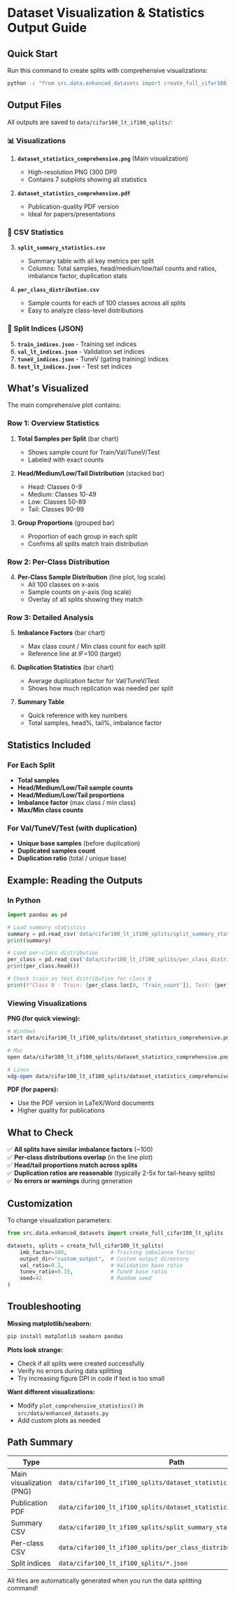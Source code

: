 # Dataset Visualization & Statistics Output Guide

## Quick Start

Run this command to create splits with comprehensive visualizations:

```bash
python -c "from src.data.enhanced_datasets import create_full_cifar100_lt_splits; create_full_cifar100_lt_splits()"
```

## Output Files

All outputs are saved to `data/cifar100_lt_if100_splits/`:

### 📊 Visualizations

1. **`dataset_statistics_comprehensive.png`** (Main visualization)
   - High-resolution PNG (300 DPI)
   - Contains 7 subplots showing all statistics
   
2. **`dataset_statistics_comprehensive.pdf`**
   - Publication-quality PDF version
   - Ideal for papers/presentations

### 📄 CSV Statistics

3. **`split_summary_statistics.csv`**
   - Summary table with all key metrics per split
   - Columns: Total samples, head/medium/low/tail counts and ratios, imbalance factor, duplication stats

4. **`per_class_distribution.csv`**
   - Sample counts for each of 100 classes across all splits
   - Easy to analyze class-level distributions

### 📁 Split Indices (JSON)

5. **`train_indices.json`** - Training set indices
6. **`val_lt_indices.json`** - Validation set indices
7. **`tuneV_indices.json`** - TuneV (gating training) indices
8. **`test_lt_indices.json`** - Test set indices

## What's Visualized

The main comprehensive plot contains:

### Row 1: Overview Statistics
1. **Total Samples per Split** (bar chart)
   - Shows sample count for Train/Val/TuneV/Test
   - Labeled with exact counts

2. **Head/Medium/Low/Tail Distribution** (stacked bar)
   - Head: Classes 0-9
   - Medium: Classes 10-49
   - Low: Classes 50-89
   - Tail: Classes 90-99

3. **Group Proportions** (grouped bar)
   - Proportion of each group in each split
   - Confirms all splits match train distribution

### Row 2: Per-Class Distribution
4. **Per-Class Sample Distribution** (line plot, log scale)
   - All 100 classes on x-axis
   - Sample counts on y-axis (log scale)
   - Overlay of all splits showing they match

### Row 3: Detailed Analysis
5. **Imbalance Factors** (bar chart)
   - Max class count / Min class count for each split
   - Reference line at IF=100 (target)

6. **Duplication Statistics** (bar chart)
   - Average duplication factor for Val/TuneV/Test
   - Shows how much replication was needed per split

7. **Summary Table**
   - Quick reference with key numbers
   - Total samples, head%, tail%, imbalance factor

## Statistics Included

### For Each Split

- **Total samples**
- **Head/Medium/Low/Tail sample counts**
- **Head/Medium/Low/Tail proportions**
- **Imbalance factor** (max class / min class)
- **Max/Min class counts**

### For Val/TuneV/Test (with duplication)

- **Unique base samples** (before duplication)
- **Duplicated samples count**
- **Duplication ratio** (total / unique base)

## Example: Reading the Outputs

### In Python

```python
import pandas as pd

# Load summary statistics
summary = pd.read_csv('data/cifar100_lt_if100_splits/split_summary_statistics.csv')
print(summary)

# Load per-class distribution
per_class = pd.read_csv('data/cifar100_lt_if100_splits/per_class_distribution.csv')
print(per_class.head())

# Check train vs test distribution for class 0
print(f"Class 0 - Train: {per_class.loc[0, 'Train_count']}, Test: {per_class.loc[0, 'Test_count']}")
```

### Viewing Visualizations

**PNG (for quick viewing):**
```bash
# Windows
start data/cifar100_lt_if100_splits/dataset_statistics_comprehensive.png

# Mac
open data/cifar100_lt_if100_splits/dataset_statistics_comprehensive.png

# Linux
xdg-open data/cifar100_lt_if100_splits/dataset_statistics_comprehensive.png
```

**PDF (for papers):**
- Use the PDF version in LaTeX/Word documents
- Higher quality for publications

## What to Check

✅ **All splits have similar imbalance factors** (~100)  
✅ **Per-class distributions overlap** (in the line plot)  
✅ **Head/tail proportions match across splits**  
✅ **Duplication ratios are reasonable** (typically 2-5x for tail-heavy splits)  
✅ **No errors or warnings** during generation

## Customization

To change visualization parameters:

```python
from src.data.enhanced_datasets import create_full_cifar100_lt_splits

datasets, splits = create_full_cifar100_lt_splits(
    imb_factor=100,              # Training imbalance factor
    output_dir="custom_output",  # Custom output directory
    val_ratio=0.2,               # Validation base ratio
    tunev_ratio=0.15,            # TuneV base ratio
    seed=42                      # Random seed
)
```

## Troubleshooting

**Missing matplotlib/seaborn:**
```bash
pip install matplotlib seaborn pandas
```

**Plots look strange:**
- Check if all splits were created successfully
- Verify no errors during data splitting
- Try increasing figure DPI in code if text is too small

**Want different visualizations:**
- Modify `plot_comprehensive_statistics()` in `src/data/enhanced_datasets.py`
- Add custom plots as needed

## Path Summary

| Type | Path |
|------|------|
| Main visualization (PNG) | `data/cifar100_lt_if100_splits/dataset_statistics_comprehensive.png` |
| Publication PDF | `data/cifar100_lt_if100_splits/dataset_statistics_comprehensive.pdf` |
| Summary CSV | `data/cifar100_lt_if100_splits/split_summary_statistics.csv` |
| Per-class CSV | `data/cifar100_lt_if100_splits/per_class_distribution.csv` |
| Split indices | `data/cifar100_lt_if100_splits/*.json` |

All files are automatically generated when you run the data splitting command!

